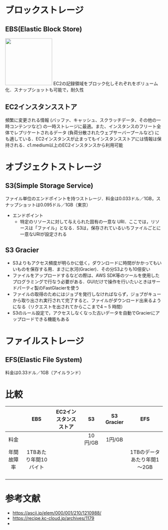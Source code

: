 # ブロックストレージ
## EBS(Elastic Block Store)
<img src="https://upload.wikimedia.org/wikipedia/commons/thumb/0/0f/AWS_Simple_Icons_Storage_Amazon_EBS.svg/1200px-AWS_Simple_Icons_Storage_Amazon_EBS.svg.png" width=150/>
EC2の記録領域をブロック化しそれぞれをボリューム化．スナップショットも可能で，耐久性

## EC2インスタンスストア
頻繁に変更される情報 (バッファ、キャッシュ、スクラッチデータ、その他の一時コンテンツなど) の一時ストレージに最適。また、インスタンスのフリート全体でレプリケートされるデータ (負荷分散されたウェブサーバープールなど) にも適している．EC2インスタンスが止まってもインスタンスストアには情報は保持される．c1.medium以上のEC2インスタンスから利用可能

# オブジェクトストレージ
## S3(Simple Storage Service)
ファイル単位のエンドポイントを持つストレージ．料金は0.033ドル／1GB，スナップショットは0.095ドル／1GB（東京）

- エンドポイント
  - 特定のリソースに対して与えられた固有の一意な URI．ここでは，リソースは「ファイル」となる．S3は，保存されているいちファイルごとに一意なURIが設定される

## S3 Gracier
- S3よりもアクセス頻度が明らかに低く，ダウンロードに時間がかかってもいいものを保存する用．まさに氷河(Gracier)．その分S3よりも10倍安い  
- ファイルをアップロードするなどの際は、AWS SDK等のツールを使用したプログラミングで行なう必要がある．GUIだけで操作を行いたいときはサードパーティ製のFastGlacierを使う  
- ファイルの取得のためにはジョブを発行しなければならず，ジョブがキューから取り出され実行されて完了すると、ファイルがダウンロード出来るようになる（リクエストを出されてからここまで4 ~ 5 時間）
- S3のルール設定で，アクセスしなくなった古いデータを自動でGracierにアップロードできる機能もある

# ファイルストレージ
## EFS(Elastic File System)
料金は0.33ドル／1GB（アイルランド）

# 比較
|| EBS | EC2インスタンスストア | S3 | S3 Gracier | EFS |
|:--:|:--:|:--:|:--:|:--:|:--:|
|料金|||10円/GB|1円/GB||
|年間故障率|1TBあたり年間10バイト||||1TBのデータあたり年間1～2GB|
|||||||
|||||||
|||||||
|||||||


# 参考文献
- https://ascii.jp/elem/000/001/210/1210988/
- https://recipe.kc-cloud.jp/archives/1179
- 
